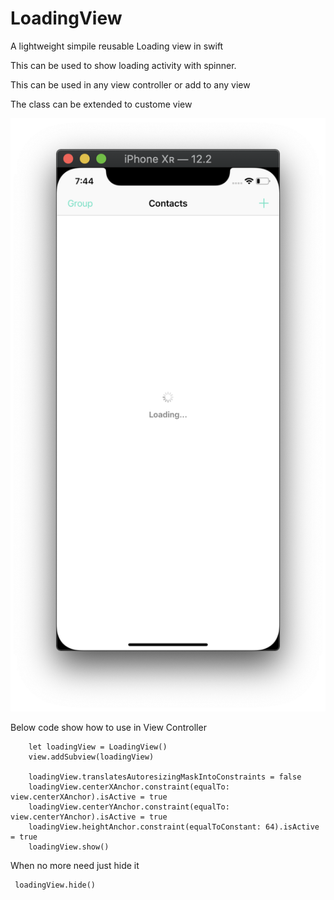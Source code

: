 # LoadingView
A lightweight simpile reusable Loading view in swift

This can be used to show loading activity with spinner. 

This can be used in any view controller or add to any view
 
The class can be extended to custome view

![](https://github.com/Wassmd/LoadingView/blob/master/sample.png)

Below code show how to use in View Controller

        let loadingView = LoadingView()
        view.addSubview(loadingView)
        
        loadingView.translatesAutoresizingMaskIntoConstraints = false
        loadingView.centerXAnchor.constraint(equalTo: view.centerXAnchor).isActive = true
        loadingView.centerYAnchor.constraint(equalTo: view.centerYAnchor).isActive = true
        loadingView.heightAnchor.constraint(equalToConstant: 64).isActive = true
        loadingView.show()
        
When no more need just hide it

     loadingView.hide() 


